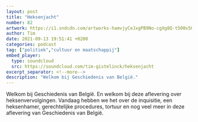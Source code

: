```yaml
---
layout: post
title: "Heksenjacht"
number: 82
artwork: https://i1.sndcdn.com/artworks-hamvjyCeJxgPB9No-cgXg8Q-t500x500.jpg
author: Tim
date: 2021-09-13 19:51:41 +0200
categories: podcast
tag: ["politiek","cultuur en maatschappij"]
embed_player:
  type: soundcloud
  src: https://soundcloud.com/tim-gistelinck/heksenjacht
excerpt_separator: <!--more-->
description: "Welkom bij Geschiedenis van België."
---
```

Welkom bij Geschiedenis van België. En welkom bij deze aflevering over heksenvervolgingen. Vandaag hebben we het over de inquisitie, een heksenhamer, gerechtelijke procedures, tortuur en nog veel meer in deze aflevering van Geschiedenis van België.